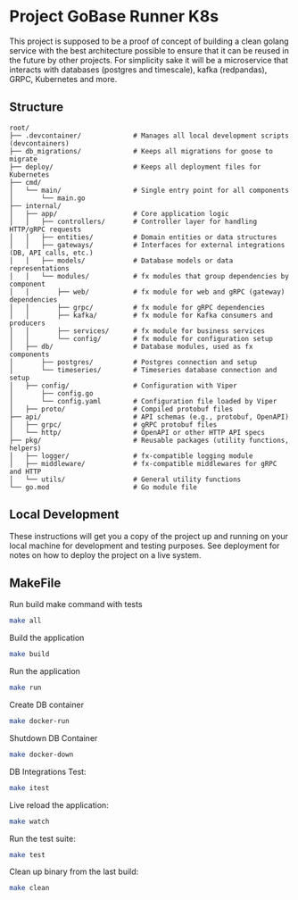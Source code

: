 # Project GoBase Runner K8s

This project is supposed to be a proof of concept of building a clean golang service with the best architecture possible to ensure
that it can be reused in the future by other projects. For simplicity sake it will be a microservice that interacts with databases (postgres and timescale), kafka (redpandas), GRPC, Kubernetes and more.

## Structure

```
root/
├── .devcontainer/             # Manages all local development scripts (devcontainers)
├── db_migrations/             # Keeps all migrations for goose to migrate
├── deploy/                    # Keeps all deployment files for Kubernetes
├── cmd/
│   └── main/                  # Single entry point for all components
│       └── main.go
├── internal/
│   ├── app/                   # Core application logic
│   │   ├── controllers/       # Controller layer for handling HTTP/gRPC requests
│   │   ├── entities/          # Domain entities or data structures
│   │   ├── gateways/          # Interfaces for external integrations (DB, API calls, etc.)
│   │   ├── models/            # Database models or data representations
│   │   └── modules/           # fx modules that group dependencies by component
│   │       ├── web/           # fx module for web and gRPC (gateway) dependencies
│   │       ├── grpc/          # fx module for gRPC dependencies
│   │       ├── kafka/         # fx module for Kafka consumers and producers
│   │       ├── services/      # fx module for business services
│   │       └── config/        # fx module for configuration setup
│   ├── db/                    # Database modules, used as fx components
│       ├── postgres/          # Postgres connection and setup
│       └── timeseries/        # Timeseries database connection and setup
│   ├── config/                # Configuration with Viper
│       ├── config.go
│       └── config.yaml        # Configuration file loaded by Viper
│   ├── proto/                 # Compiled protobuf files
├── api/                       # API schemas (e.g., protobuf, OpenAPI)
│   ├── grpc/                  # gRPC protobuf files
│   └── http/                  # OpenAPI or other HTTP API specs
├── pkg/                       # Reusable packages (utility functions, helpers)
│   ├── logger/                # fx-compatible logging module
│   ├── middleware/            # fx-compatible middlewares for gRPC and HTTP
│   └── utils/                 # General utility functions
└── go.mod                     # Go module file

```

## Local Development

These instructions will get you a copy of the project up and running on your local machine for development and testing purposes. See deployment for notes on how to deploy the project on a live system.

## MakeFile

Run build make command with tests

```bash
make all
```

Build the application

```bash
make build
```

Run the application

```bash
make run
```

Create DB container

```bash
make docker-run
```

Shutdown DB Container

```bash
make docker-down
```

DB Integrations Test:

```bash
make itest
```

Live reload the application:

```bash
make watch
```

Run the test suite:

```bash
make test
```

Clean up binary from the last build:

```bash
make clean
```
